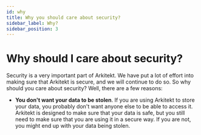 ```yaml
---
id: why
title: Why you should care about security?
sidebar_label: Why?
sidebar_position: 3
---
```


# Why should I care about security?

Security is a very important part of Arkitekt. We have put a lot of effort into making sure that Arkitekt is secure, and we will continue to do so. So why should you care about security? Well, there are a few reasons:

- **You don't want your data to be stolen**. If you are using Arkitekt to store your data, you probably don't want anyone else to be able to access it. Arkitekt is designed to make sure that your data is safe, but you still need to make sure that you are using it in a secure way. If you are not, you might end up with your data being stolen.

